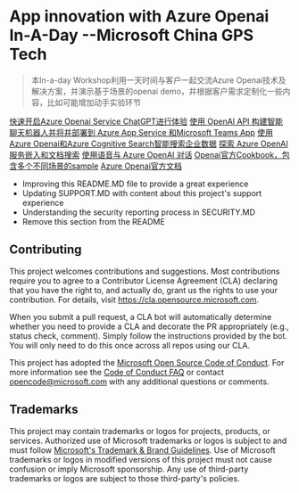 # App innovation with Azure Openai In-A-Day --Microsoft China GPS Tech 

> 本In-a-day Workshop利用一天时间与客户一起交流Azure Openai技术及解决方案，并演示基于场景的openai demo，并根据客户需求定制化一些内容，比如可能增加动手实验环节

[快速开启Azure Openai Service ChatGPT进行体验](https://learn.microsoft.com/zh-cn/azure/cognitive-services/openai/chatgpt-quickstart?tabs=command-line&pivots=programming-language-studio)
[使用 OpenAI API 构建智能聊天机器人并将并部署到 Azure App Service 和Microsoft Teams App](https://github.com/microsoft/gps-csa-tech-stack/tree/main/Create-A-ChatGPT-Bot-APP-and-Deploy-To-Azure-APP-Service-or-Teams-APP)
[使用Azure Openai和Azure Cognitive Search智能搜索企业数据](https://github.com/Azure-Samples/azure-search-openai-demo/)
[探索 Azure OpenAI 服务嵌入和文档搜索](https://learn.microsoft.com/zh-cn/azure/cognitive-services/openai/tutorials/embeddings?tabs=command-line)
[使用语音与 Azure OpenAI 对话](https://github.com/openai/openai-cookbook)
[Openai官方Cookbook，包含多个不同场景的sample](https://github.com/openai/openai-cookbook)
[Azure Openai官方文档](https://learn.microsoft.com/zh-cn/azure/cognitive-services/openai/)





- Improving this README.MD file to provide a great experience
- Updating SUPPORT.MD with content about this project's support experience
- Understanding the security reporting process in SECURITY.MD
- Remove this section from the README

## Contributing

This project welcomes contributions and suggestions.  Most contributions require you to agree to a
Contributor License Agreement (CLA) declaring that you have the right to, and actually do, grant us
the rights to use your contribution. For details, visit https://cla.opensource.microsoft.com.

When you submit a pull request, a CLA bot will automatically determine whether you need to provide
a CLA and decorate the PR appropriately (e.g., status check, comment). Simply follow the instructions
provided by the bot. You will only need to do this once across all repos using our CLA.

This project has adopted the [Microsoft Open Source Code of Conduct](https://opensource.microsoft.com/codeofconduct/).
For more information see the [Code of Conduct FAQ](https://opensource.microsoft.com/codeofconduct/faq/) or
contact [opencode@microsoft.com](mailto:opencode@microsoft.com) with any additional questions or comments.

## Trademarks

This project may contain trademarks or logos for projects, products, or services. Authorized use of Microsoft 
trademarks or logos is subject to and must follow 
[Microsoft's Trademark & Brand Guidelines](https://www.microsoft.com/en-us/legal/intellectualproperty/trademarks/usage/general).
Use of Microsoft trademarks or logos in modified versions of this project must not cause confusion or imply Microsoft sponsorship.
Any use of third-party trademarks or logos are subject to those third-party's policies.
